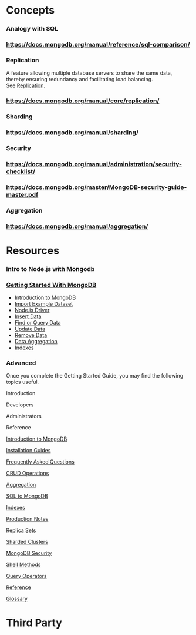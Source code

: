 # Concepts
### Analogy with SQL
### https://docs.mongodb.org/manual/reference/sql-comparison/
### Replication
A feature allowing multiple database servers to share the same data, thereby ensuring redundancy and facilitating load balancing. See [Replication](https://docs.mongodb.org/manual/replication/).
### https://docs.mongodb.org/manual/core/replication/
### Sharding
### https://docs.mongodb.org/manual/sharding/
### Security
### https://docs.mongodb.org/manual/administration/security-checklist/
### https://docs.mongodb.org/master/MongoDB-security-guide-master.pdf
### Aggregation
### https://docs.mongodb.org/manual/aggregation/
# Resources
### Intro to Node.js with Mongodb
### [Getting Started With MongoDB](https://docs.mongodb.org/getting-started/node/)

*   [Introduction to MongoDB](https://docs.mongodb.org/getting-started/node/introduction/)
*   [Import Example Dataset](https://docs.mongodb.org/getting-started/node/import-data/)
*   [Node.js Driver](https://docs.mongodb.org/getting-started/node/client/)
*   [Insert Data](https://docs.mongodb.org/getting-started/node/insert/)
*   [Find or Query Data](https://docs.mongodb.org/getting-started/node/query/)
*   [Update Data](https://docs.mongodb.org/getting-started/node/update/)
*   [Remove Data](https://docs.mongodb.org/getting-started/node/remove/)
*   [Data Aggregation](https://docs.mongodb.org/getting-started/node/aggregation/)
*   [Indexes](https://docs.mongodb.org/getting-started/node/indexes/)
### Advanced
Once you complete the Getting Started Guide, you may find the following topics useful.







Introduction

Developers

Administrators

Reference











[Introduction to MongoDB](https://docs.mongodb.org/manual/core/introduction/)

[Installation Guides](https://docs.mongodb.org/manual/installation/)

[Frequently Asked Questions](https://docs.mongodb.org/manual/faq/)





[CRUD Operations](https://docs.mongodb.org/manual/crud/)

[Aggregation](https://docs.mongodb.org/manual/aggregation/)

[SQL to MongoDB](https://docs.mongodb.org/manual/reference/sql-comparison/)

[Indexes](https://docs.mongodb.org/manual/indexes/)





[Production Notes](https://docs.mongodb.org/manual/administration/production-notes/)

[Replica Sets](https://docs.mongodb.org/manual/replication/)

[Sharded Clusters](https://docs.mongodb.org/manual/sharding/)

[MongoDB Security](https://docs.mongodb.org/manual/security/)





[Shell Methods](https://docs.mongodb.org/manual/reference/method/)

[Query Operators](https://docs.mongodb.org/manual/reference/operator/)

[Reference](https://docs.mongodb.org/manual/reference/)

[Glossary](https://docs.mongodb.org/manual/reference/glossary/)








# Third Party
